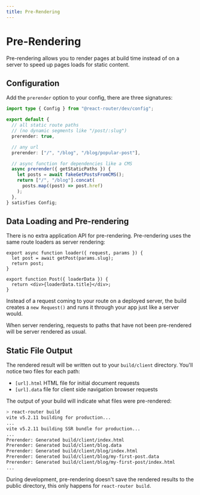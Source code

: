 ```yaml
---
title: Pre-Rendering
---
```


# Pre-Rendering

Pre-rendering allows you to render pages at build time instead of on a server to speed up pages loads for static content.

## Configuration

Add the `prerender` option to your config, there are three signatures:

```ts filename=react-router.config.ts
import type { Config } from "@react-router/dev/config";

export default {
  // all static route paths
  // (no dynamic segments like "/post/:slug")
  prerender: true,

  // any url
  prerender: ["/", "/blog", "/blog/popular-post"],

  // async function for dependencies like a CMS
  async prerender({ getStaticPaths }) {
    let posts = await fakeGetPostsFromCMS();
    return ["/", "/blog"].concat(
      posts.map((post) => post.href)
    );
  },
} satisfies Config;
```

## Data Loading and Pre-rendering

There is no extra application API for pre-rendering. Pre-rendering uses the same route loaders as server rendering:

```tsx
export async function loader({ request, params }) {
  let post = await getPost(params.slug);
  return post;
}

export function Post({ loaderData }) {
  return <div>{loaderData.title}</div>;
}
```

Instead of a request coming to your route on a deployed server, the build creates a `new Request()` and runs it through your app just like a server would.

When server rendering, requests to paths that have not been pre-rendered will be server rendered as usual.

## Static File Output

The rendered result will be written out to your `build/client` directory. You'll notice two files for each path:

- `[url].html` HTML file for initial document requests
- `[url].data` file for client side navigation browser requests

The output of your build will indicate what files were pre-rendered:

```sh
> react-router build
vite v5.2.11 building for production...
...
vite v5.2.11 building SSR bundle for production...
...
Prerender: Generated build/client/index.html
Prerender: Generated build/client/blog.data
Prerender: Generated build/client/blog/index.html
Prerender: Generated build/client/blog/my-first-post.data
Prerender: Generated build/client/blog/my-first-post/index.html
...
```

During development, pre-rendering doesn't save the rendered results to the public directory, this only happens for `react-router build`.
